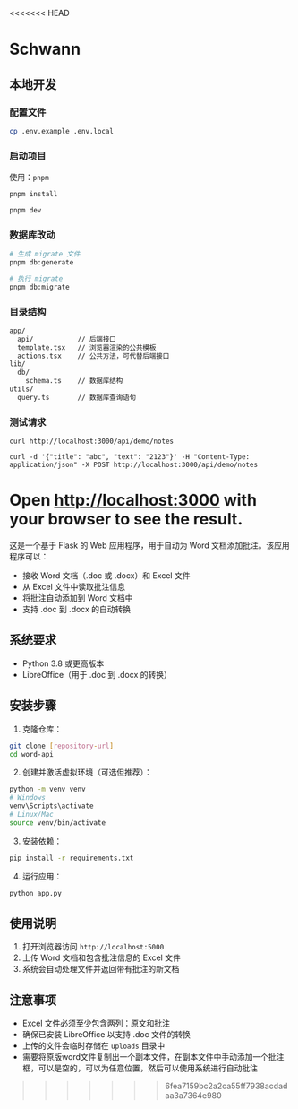 <<<<<<< HEAD
# Schwann

## 本地开发

### 配置文件

```bash
cp .env.example .env.local
```

### 启动项目

使用：`pnpm`

```bash
pnpm install

pnpm dev
```

### 数据库改动

```bash
# 生成 migrate 文件
pnpm db:generate

# 执行 migrate
pnpm db:migrate
```

### 目录结构

```bash
app/
  api/           // 后端接口
  template.tsx   // 浏览器渲染的公共模板
  actions.tsx    // 公共方法，可代替后端接口
lib/
  db/
    schema.ts    // 数据库结构
utils/
  query.ts       // 数据库查询语句
```

### 测试请求

```
curl http://localhost:3000/api/demo/notes

curl -d '{"title": "abc", "text": "2123"}' -H "Content-Type: application/json" -X POST http://localhost:3000/api/demo/notes
```

Open [http://localhost:3000](http://localhost:3000) with your browser to see the result.
=======
这是一个基于 Flask 的 Web 应用程序，用于自动为 Word 文档添加批注。该应用程序可以：
- 接收 Word 文档（.doc 或 .docx）和 Excel 文件
- 从 Excel 文件中读取批注信息
- 将批注自动添加到 Word 文档中
- 支持 .doc 到 .docx 的自动转换

## 系统要求

- Python 3.8 或更高版本
- LibreOffice（用于 .doc 到 .docx 的转换）

## 安装步骤

1. 克隆仓库：
```bash
git clone [repository-url]
cd word-api
```

2. 创建并激活虚拟环境（可选但推荐）：
```bash
python -m venv venv
# Windows
venv\Scripts\activate
# Linux/Mac
source venv/bin/activate
```

3. 安装依赖：
```bash
pip install -r requirements.txt
```

4. 运行应用：
```bash
python app.py
```

## 使用说明

1. 打开浏览器访问 `http://localhost:5000`
2. 上传 Word 文档和包含批注信息的 Excel 文件
3. 系统会自动处理文件并返回带有批注的新文档

## 注意事项

- Excel 文件必须至少包含两列：原文和批注
- 确保已安装 LibreOffice 以支持 .doc 文件的转换
- 上传的文件会临时存储在 `uploads` 目录中 
- 需要将原版word文件复制出一个副本文件，在副本文件中手动添加一个批注框，可以是空的，可以为任意位置，然后可以使用系统进行自动批注
>>>>>>> 6fea7159bc2a2ca55ff7938acdadaa3a7364e980
